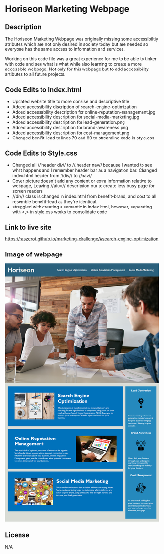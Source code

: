 # Horiseon Marketing Webpage

## Description

The Horiseon Marketing Webpage was originally missing some accessibiltiy atributes which are not only desired in society today but are needed so everyone has the same access to information and services.

Working on this code file was a great experience for me to be able to tinker with code and see what is what while also learning to create a more accessible webpage. Not only for this webpage but to add accessibility artibutes to all future projects.

## Code Edits to Index.html

<ul>
<li> Updated website title to more consise and descriptive title </li>
<li> Added accessibility discription of search-engine-optimization </li>
<li> Added accessability description for online-reputation-management.jpg </li>
<li> Added accessibility description for social-media-marketing.jpg </li>
<li> Added accessibility description for lead-generation.png </li>
<li> Added accessibility description for brand-awareness.png </li>
<li> Added accessibility description for cost-management.png </li>
<li> Changed benifit-lead to lines 79 and 89 to streamline code is style.css </li>
</ul>

## Code Edits to Style.css

<ul>
<li> Changed all //.header div// to //.header nav// because I wanted to see what happens and I remember header bar as a navigation bar. Changed index.html header from //div// to //nav// </li>
<li> Cover picture doesn't add any content or extra information relative to webpage, Leaving //alt=>// description out to create less busy page for screen readers </li>
<li> //div// class is changed in index.html from benefit-brand, and cost to all resemble benefit-lead as they're identical. </li>
<li> struggled with creating a semantic in index.html, however, seperating with <,> in style.css works to consolidate code </li>
</ul>


## Link to live site

https://raszerot.github.io/marketing-challenge/#search-engine-optimization

## Image of webpage

<img src="assets/images/html-raszeroT-marketing-challenge.png">

## License 

N/A

